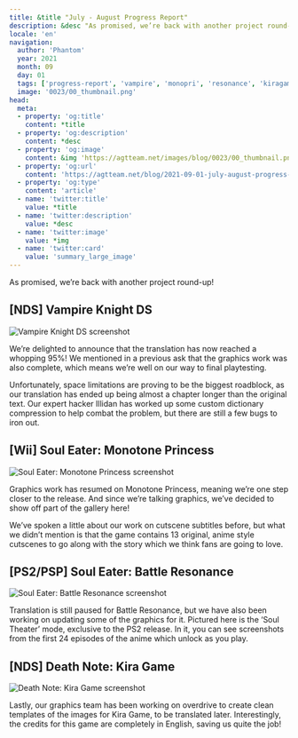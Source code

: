 ```yaml
---
title: &title "July - August Progress Report"
description: &desc "As promised, we’re back with another project round-up!"
locale: 'en'
navigation:
  author: 'Phantom'
  year: 2021
  month: 09
  day: 01
  tags: ['progress-report', 'vampire', 'monopri', 'resonance', 'kiragame']
  image: '0023/00_thumbnail.png'
head:
  meta:
  - property: 'og:title'
    content: *title
  - property: 'og:description'
    content: *desc
  - property: 'og:image'
    content: &img 'https://agtteam.net/images/blog/0023/00_thumbnail.png'
  - property: 'og:url'
    content: 'https://agtteam.net/blog/2021-09-01-july-august-progress-report'
  - property: 'og:type'
    content: 'article'
  - name: 'twitter:title'
    value: *title
  - name: 'twitter:description'
    value: *desc
  - name: 'twitter:image'
    value: *img
  - name: 'twitter:card'
    value: 'summary_large_image'
---
```


As promised, we’re back with another project round-up!

## \[NDS\] Vampire Knight DS

![Vampire Knight DS screenshot](/images/blog/0023/661111310686322688_0.png)

We’re delighted to announce that the translation has now reached a whopping 95%! We mentioned in a previous ask that the graphics work was also complete, which means we’re well on our way to final playtesting.

Unfortunately, space limitations are proving to be the biggest roadblock, as our translation has ended up being almost a chapter longer than the original text. Our expert hacker Illidan has worked up some custom dictionary compression to help combat the problem, but there are still a few bugs to iron out.


## \[Wii\] Soul Eater: Monotone Princess

![Soul Eater: Monotone Princess screenshot](/images/blog/0023/661111310686322688_1.png)

Graphics work has resumed on Monotone Princess, meaning we’re one step closer to the release. And since we’re talking graphics, we’ve decided to show off part of the gallery here!

We’ve spoken a little about our work on cutscene subtitles before, but what we didn’t mention is that the game contains 13 original, anime style cutscenes to go along with the story which we think fans are going to love.


## \[PS2/PSP\] Soul Eater: Battle Resonance

![Soul Eater: Battle Resonance screenshot](/images/blog/0023/661111310686322688_2.png)

Translation is still paused for Battle Resonance, but we have also been working on updating some of the graphics for it. Pictured here is the ‘Soul Theater’ mode, exclusive to the PS2 release. In it, you can see screenshots from the first 24 episodes of the anime which unlock as you play.


## \[NDS\] Death Note: Kira Game

![Death Note: Kira Game screenshot](/images/blog/0023/661111310686322688_3.png)

Lastly, our graphics team has been working on overdrive to create clean templates of the images for Kira Game, to be translated later. Interestingly, the credits for this game are completely in English, saving us quite the job!
